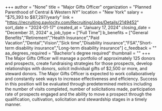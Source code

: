 +++
author = "None"
title = "Major Gifts Officer"
organization = "Planned Parenthood of Central & Western NY"
location = "New York"
salary = "$75,393 to $87,297/yearly"
link = "https://recruiting.paylocity.com/Recruiting/Jobs/Details/2149452"
sort_date = "2024-01-17"
created_at = "January 17, 2024"
closing_date = "December 31, 2024"
a_job_type = ["Full Time"]
b_benefits = ["General Benefits","Retirement","Health Insurance","Paid Vacation","Dental","Vision","Sick time","Disability insurance","FSA","Short-term disability insurance","Long-term disability insurance"]
c_feedback = ""
aa_degrees_required = "Bachelor's degree required"
thumbnail = ""
+++
The Major Gifts Officer will manage a portfolio of approximately 125 donors and prospects, create fundraising strategies for those prospects, develop relationships with donors, solicit individual gifts of $2,500 or more, and steward donors. The Major Gifts Officer is expected to work collaboratively and constantly seek ways to increase effectiveness and efficiency. Success in this position will be evaluated through predetermined metrics including the number of visits completed, number of solicitations made, participation rate of prospects engaged and the ability to move a prospect through the qualification, cultivation, solicitation and stewardship stages in a timely manner.